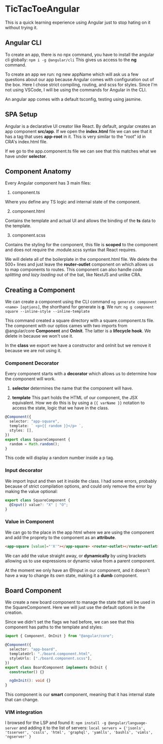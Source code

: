 # TicTacToeAngular

This is a quick learning experience using Angular just to stop hating on it without trying it.

## Angular CLI

To create an app, there is no npx command, you have to install the angular cli globally: `npm i -g @angular/cli` This gives us access to the **ng** command.

To create an app we run: ng new appName which will ask us a few questions about our app because Angular comes with configuration out of the box. Here I chose strict compiling, routing, and scss for styles. Since I'm not using VSCode, I will be using the commands for Angular in the CLI.

An angular app comes with a default tsconfig, testing using jasmine.

## SPA Setup

Angular is a declarative UI creator like React. By default, angular creates an app component **src/app**. If we open the **index.html** file we can see that it has a tag that uses **app-root** in it. This is very similar to the "root" id in CRA's index.html file.

If we go to the app.component.ts file we can see that this matches what we have under **selector**.

## Component Anatomy

Every Angular component has 3 main files:

1. component.ts

Where you define any TS logic and internal state of the component.

2. component.html

Contains the template and actual UI and allows the binding of the **ts** data to the template.

3. component.scss

Contains the styling for the component, this file is **scoped** to the component and does not require the .module.scss syntax that React requires.

We will delete all of the boilerplate in the component.html file. We delete the 500+ lines and just leave the **router-outlet** component on which allows us to map components to routes. This component can also handle _code splitting and lazy loading_ out of the bat, like NextJS and unlike CRA.

## Creating a Component

We can create a component using the CLI command `ng generate component <name> [options]`, the shorthand for generate is **g**. We run: `ng g component square --inline-style --inline-template`

This command created a square directory with a square.component.ts file. The component with our optios cames with two imports from @angular/core **Component** and **OnInit**. The latter is a **lifecycle hook**. We delete in because we won't use it.

In the **class** we export we have a constructor and onInit but we remove it because we are not using it.

### Component Decorator

Every component starts with a **decorator** which allows us to determine how the component will work.

1. **selector** determines the name that the component will have.

2. **template** This part holds the HTML of our component, the JSX equivalent. How we do this is by using a `{{ varName }}` notation to access the state, logic that we have in the class.

```typescript
@Component({
  selector: "app-square",
  template: ` <p>{{ random }}</p> `,
  styles: [],
})
export class SquareComponent {
  random = Math.random();
}
```

This code will display a random number inside a p tag.

### Input decorator

We import Input and then set it inside the class. I had some errors, probably because of strict compilation options, and could only remove the error by making the value optional:

```typescript
export class SquareComponent {
  @Input() value?: "X" | "O";
}
```

### Value in Component

We can go to the place in the app html where we are using the component and add the proprety to the component as an **attribute**.

```html
<app-square [value]="'X'"></app-square> <router-outlet></router-outlet>
```

We can add the value straight away, or **dynamically** by using brackets allowing us to use expressions or dynamic value from a parent component.

At the moment we only have an @Input in our component, and it doesn't have a way to change its own state, making it a **dumb** component.

## Board Component

We create a new board component to manage the state that will be used in the SquareComponent. Here we will just use the default options in the creation.

Since we didn't set the flags we had before, we can see that this component has paths to the template and styles:

```typescript
import { Component, OnInit } from "@angular/core";

@Component({
  selector: "app-board",
  templateUrl: "./board.component.html",
  styleUrls: ["./board.component.scss"],
})
export class BoardComponent implements OnInit {
  constructor() {}

  ngOnInit(): void {}
}
```

This component is our **smart** component, meaning that it has internal state that can change.

### VIM integration

I browsed for the LSP and found it: `npm install -g @angular/language-server` and adding it to the list of servers: `local servers = {'jsonls', 'tsserver', 'cssls', 'html', 'graphql', 'yamlls', 'bashls', 'vimls', 'ngserver' }`
